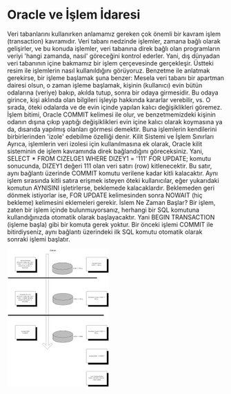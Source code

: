 # Oracle ve İşlem İdaresi

Veri tabanlarını kullanırken anlamamız gereken çok önemli bir kavram
işlem (transaction) kavramıdır. Veri tabanı nedzinde işlemler, zamana
bağlı olarak gelişirler, ve bu konuda işlemler, veri tabanına direk
bağlı olan programların veriyi 'hangi zamanda, nasıl' göreceğini
kontrol ederler.  Yani, dış dünyadan veri tabanının içine bakmamız bir
işlem çerçevesinde gerçekleşir.  Üstteki resim ile işlemlerin nasıl
kullanıldığını görüyoruz. Benzetme ile anlatmak gerekirse, bir işleme
başlamak şuna benzer: Mesela veri tabanı bir apartman dairesi olsun, o
zaman işleme başlamak, kişinin (kullanıcı) evin bütün odalarına
(veriye) bakıp, akılda tutup, sonra bir odaya girmesidir. Bu odaya
girince, kişi aklında olan bilgileri işleyip hakkında kararlar
verebilir, vs.  O sırada, öteki odalarda ve de evin içinde yapılan
kalıcı değişiklikleri göremez.  İşlem bitimi, Oracle COMMIT kelimesi
ile olur, ve benzetmemizdeki kişinin odanın dışına çıkıp yaptığı
değişiklikleri evin içine kalıcı olarak koymasına ya da, dısarıda
yapılmış olanları görmesi demektir.  Buna işlemlerin kendilerini
birbirlerinden 'izole' edebilme özelliği denir.  Kilit Sistemi ve
İşlem Sınırları Ayrıca, işlemlerin veri izolesi için kullanılmasına ek
olarak, Oracle kilit sisteminin de işlem kavramında direk bağlandığını
göreceksiniz. Yani, SELECT * FROM CIZELGE1 WHERE DIZEY1 = '111' FOR
UPDATE; komutu sonucunda, DIZEY1 değeri 111 olan veri satırı (row)
kitlenecektir. Bu satır, aynı bağlantı üzerinde COMMIT komutu verilene
kadar kitli kalacaktır.  Aynı işlem sırasında kitli satıra erişmek
isteyen öteki kullanıcılar, eğer yukarıdaki komutun AYNISINI
işletirlerse, beklemede kalacaklardır.  Beklemeden geri dönmek
istiyorlar ise, FOR UPDATE kelimesinden sonra NOWAIT (hiç bekleme)
kelimesini eklemeleri gerekir.  İslem Ne Zaman Başlar?  Bir işlem,
zaten bir işlem içinde bulunmuyorsanız, herhangi bir SQL komutuna
kullandığınızda otomatik olarak başlayacaktır. Yani BEGIN TRANSACTION
(işleme başla) gibi bir komuta gerek yoktur. Bir önceki işlemi COMMIT
ile bitirdiyseniz, aynı bağlantı üzerindeki ilk SQL komutu otomatik
olarak sonraki işlemi başlatır.




![](transaction.jpg)
